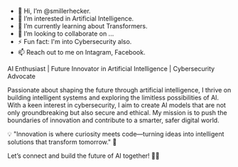 - 👋 Hi, I’m @smillerhecker.
- 👀 I’m interested in Artificial Intelligence.
- 🌱 I’m currently learning about Transformers.
- 💞️ I’m looking to collaborate on ...
- ⚡ Fun fact: I'm into Cybersecurity also.
- 📫 Reach out to me on Intagram, Facebook.

AI Enthusiast | Future Innovator in Artificial Intelligence | Cybersecurity Advocate

Passionate about shaping the future through artificial intelligence, I thrive on building intelligent systems and exploring the limitless possibilities of AI. With a keen interest in cybersecurity, I aim to create AI models that are not only groundbreaking but also secure and ethical. My mission is to push the boundaries of innovation and contribute to a smarter, safer digital world.

💡 "Innovation is where curiosity meets code—turning ideas into intelligent solutions that transform tomorrow." 🚀

Let’s connect and build the future of AI together! 🤖✨
<!---
smillerhecker/smillerhecker is a ✨ special ✨ repository because its `README.md` (this file) appears on your GitHub profile.
You can click the Preview link to take a look at your changes.
--->
